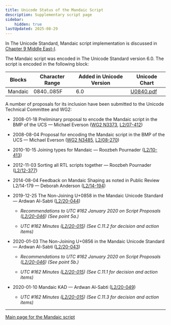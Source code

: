 ```yaml
---
title: Unicode Status of the Mandaic Script
description: Supplementary script page
sidebar:
    hidden: true
lastUpdated: 2025-08-29
---
```


In The Unicode Standard, Mandaic script implementation is discussed in [Chapter 9 Middle East-I](http://www.unicode.org/versions/latest/ch09.pdf).

[comment]: # (end of intro)

[comment]: # (start of blocks)

The Mandaic script was encoded in The Unicode Standard version 6.0. The script is encoded in the following block:

| Blocks  |  Character Range  |  Added in Unicode Version  |  Unicode Chart  |
| ------- | ----------------- | -------------------------- | --------------- |
| Mandaic  |  0840..085F  |  6.0  |  [U0840.pdf](http://www.unicode.org/charts/PDF/U0840.pdf)  |

[comment]: # (end of blocks)

[comment]: # (start of chars)

[comment]: # (end of chars)

[comment]: # (start of rest)

A number of proposals for its inclusion have been submitted to the Unicode Technical Committee and WG2:

- 2008-01-18 Preliminary proposal to encode the Mandaic script in the BMP of the UCS — Michael Everson ([WG2 N3373](https://www.unicode.org/wg2/docs/n3373.pdf), [L2/07-412](http://www.unicode.org/cgi-bin/GetMatchingDocs.pl?L2/07-412))

- 2008-08-04 Proposal for encoding the Mandaic script in the BMP of the UCS — Michael Everson ([WG2 N3485](https://www.unicode.org/wg2/docs/n3485.pdf), [L2/08-270](http://www.unicode.org/cgi-bin/GetMatchingDocs.pl?L2/08-270))

- 2010-10-15 Joining types for Mandaic — Roozbeh Pournader ([L2/10-413](http://www.unicode.org/cgi-bin/GetMatchingDocs.pl?L2/10-413))

- 2012-11-03 Sorting all RTL scripts together — Roozbeh Pournader ([L2/12-377](http://www.unicode.org/cgi-bin/GetMatchingDocs.pl?L2/12-377))

- 2014-08-04 Feedback on Mandaic Shaping as noted in Public Review L2/14-179 — Deborah Anderson ([L2/14-194](http://www.unicode.org/cgi-bin/GetMatchingDocs.pl?L2/14-194))

- 2019-12-25 The Non-Joining U+0858 in the Mandaic Unicode Standard — Ardwan Al-Sabti ([L2/20-044](http://www.unicode.org/cgi-bin/GetMatchingDocs.pl?L2/20-044))

  - _Recommendations to UTC #162 January 2020 on Script Proposals ([L2/20-046](http://www.unicode.org/L2/L2020/20046-script-adhoc-rept.pdf)) (See point 5a.)_

  - _UTC #162 Minutes ([L2/20-015](http://www.unicode.org/L2/L2020/20015.htm)) (See C.11.2 for decision and action items)_

- 2020-01-03 The Non-Joining U+0856 in the Mandaic Unicode Standard — Ardwan Al-Sabti ([L2/20-043](http://www.unicode.org/cgi-bin/GetMatchingDocs.pl?L2/20-043))

  - _Recommendations to UTC #162 January 2020 on Script Proposals ([L2/20-046](http://www.unicode.org/L2/L2020/20046-script-adhoc-rept.pdf)) (See point 5b.)_

  - _UTC #162 Minutes ([L2/20-015](http://www.unicode.org/L2/L2020/20015.htm)) (See C.11.1 for decision and action items)_

- 2020-01-10 Mandaic KAD — Ardwan Al-Sabti ([L2/20-049](http://www.unicode.org/cgi-bin/GetMatchingDocs.pl?L2/20-049))

  - _UTC #162 Minutes ([L2/20-015](http://www.unicode.org/L2/L2020/20015.htm)) (See C.11.3 for decision and action items)_



<hr/>

[Main page for the Mandaic script](/scrlang/scripts/mand)

